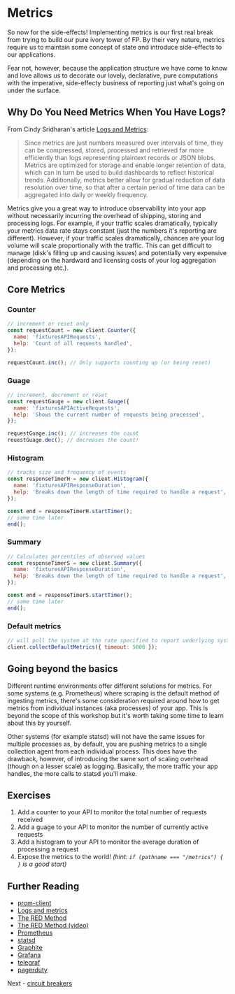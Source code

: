 # Metrics

So now for the side-effects! Implementing metrics is our first real break from trying to build our pure ivory tower of FP. By their very nature, metrics require us to maintain some concept of state and introduce side-effects to our applications.

Fear not, however, because the application structure we have come to know and love allows us to decorate our lovely, declarative, pure computations with the imperative, side-effecty business of reporting just what's going on under the surface. 

## Why Do You Need Metrics When You Have Logs?

From Cindy Sridharan's article [Logs and Metrics](https://medium.com/@copyconstruct/logs-and-metrics-6d34d3026e38):

> Since metrics are just numbers measured over intervals of time, they can be compressed, stored, processed and retrieved far more efficiently than logs representing plaintext records or JSON blobs. Metrics are optimized for storage and enable longer retention of data, which can in turn be used to build dashboards to reflect historical trends. Additionally, metrics better allow for gradual reduction of data resolution over time, so that after a certain period of time data can be aggregated into daily or weekly frequency.

Metrics give you a great way to introduce observability into your app without necessarily incurring the overhead of shipping, storing and processing logs. For example, if your traffic scales dramatically, typically your metrics data rate stays constant (just the numbers it's reporting are different). However, if your traffic scales dramatically, chances are your log volume will scale proportionally with the traffic. This can get difficult to manage (disk's filling up and causing issues) and potentially very expensive (depending on the hardward and licensing costs of your log aggregation and processing etc.).

## Core Metrics

### Counter

```JavaScript
// increment or reset only
const requestCount = new client.Counter({
  name: 'fixturesAPIRequests',
  help: 'Count of all requests handled',
});

requestCount.inc(); // Only supports counting up (or being reset)
```


### Guage

```JavaScript
// increment, decrement or reset
const requestGauge = new client.Gauge({
  name: 'fixturesAPIActiveRequests',
  help: 'Shows the current number of requests being processed',
});

requestGuage.inc(); // increases the count
reuestGuage.dec(); // decreases the count!
```

### Histogram

```JavaScript
// tracks size and frequency of events
const responseTimerH = new client.Histogram({
  name: 'fixturesAPIResponseDuration',
  help: 'Breaks down the length of time required to handle a request',
});

const end = responseTimerH.startTimer();
// some time later
end();
```

### Summary

```JavaScript
// Calculates percentiles of observed values
const responseTimerS = new client.Summary({
  name: 'fixturesAPIResponseDuration',
  help: 'Breaks down the length of time required to handle a request',
});

const end = responseTimerS.startTimer();
// some time later
end();
```

### Default metrics

```JavaScript
// will poll the system at the rate specified to report underlying system metrics
client.collectDefaultMetrics({ timeout: 5000 });
```

## Going beyond the basics

Different runtime environments offer different solutions for metrics. For some systems (e.g. Prometheus) where scraping is the default method of ingesting metrics, there's some consideration required around how to get metrics from individual instances (aka processes) of your app. This is beyond the scope of this workshop but it's worth taking some time to learn about this by yourself.

Other systems (for example statsd) will not have the same issues for multiple processes as, by default, you are pushing metrics to a single collection agent from each individual process. This does have the drawback, however, of introducing the same sort of scaling overhead (though on a lesser scale) as logging. Basically, the more traffic your app handles, the more calls to statsd you'll make.

## Exercises

1. Add a counter to your API to monitor the total number of requests received
1. Add a guage to your API to monitor the number of currently active requests
1. Add a histogram to your API to monitor the average duration of processing a request
1. Expose the metrics to the world! *(hint: `if (pathname === "/metrics") { }` is a good start)*

## Further Reading

* [prom-client](https://www.npmjs.com/package/prom-client)
* [Logs and metrics](https://medium.com/@copyconstruct/logs-and-metrics-6d34d3026e38)
* [The RED Method](https://thenewstack.io/monitoring-microservices-red-method/)
* [The RED Method (video)](https://www.youtube.com/watch?v=TJLpYXbnfQ4)
* [Prometheus](https://prometheus.io/)
* [statsd](https://github.com/etsy/statsd)
* [Graphite](https://graphiteapp.org/)
* [Grafana](https://grafana.com/)
* [telegraf](https://www.influxdata.com/time-series-platform/telegraf/)
* [pagerduty](https://www.pagerduty.com/)
 
Next - [circuit breakers](./circuit-breaker.md)